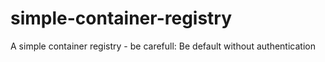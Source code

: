 # simple-container-registry
A simple container registry - be carefull: Be default without authentication
